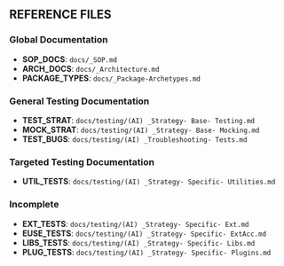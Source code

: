 ## **REFERENCE FILES**

### Global Documentation

- **SOP_DOCS**: `docs/_SOP.md`
- **ARCH_DOCS**: `docs/_Architecture.md`
- **PACKAGE_TYPES**: `docs/_Package-Archetypes.md`

### General Testing Documentation

- **TEST_STRAT**: `docs/testing/(AI) _Strategy- Base- Testing.md`
- **MOCK_STRAT**: `docs/testing/(AI) _Strategy- Base- Mocking.md`
- **TEST_BUGS**: `docs/testing/(AI) _Troubleshooting- Tests.md`

### Targeted Testing Documentation

- **UTIL_TESTS**: `docs/testing/(AI) _Strategy- Specific- Utilities.md`

### Incomplete

- **EXT_TESTS**: `docs/testing/(AI) _Strategy- Specific- Ext.md`
- **EUSE_TESTS**: `docs/testing/(AI) _Strategy- Specific- ExtAcc.md`
- **LIBS_TESTS**: `docs/testing/(AI) _Strategy- Specific- Libs.md`
- **PLUG_TESTS**: `docs/testing/(AI) _Strategy- Specific- Plugins.md`
